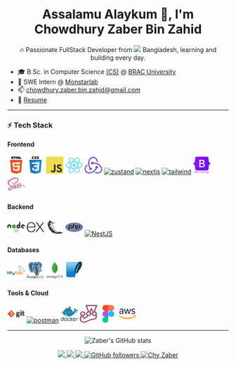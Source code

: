 <h1 align="center">Assalamu Alaykum 👋, I'm Chowdhury Zaber Bin Zahid</h1>

<p align="center">
🔥 Passionate FullStack Developer from <img src="https://images.emojiterra.com/google/noto-emoji/v2.034/128px/1f1e7-1f1e9.png" width="18"/> Bangladesh, learning and building every day.
</p>

- 🎓 B.Sc. in Computer Science [(CS)](https://www.bracu.ac.bd/academics/departments/computer-science-and-engineering/bachelor-science-computer-science/cs) @ [BRAC University](https://www.bracu.ac.bd/)  
- 🧠 SWE Intern @ [Monstarlab](https://monstar-lab.com/bd/)  
- 📫 [chowdhury.zaber.bin.zahid@gmail.com](mailto:chowdhury.zaber.bin.zahid@gmail.com)  
- 📃 [Resume](https://github.com/Chy-Zaber-Bin-Zahid/Resume/blob/main/Software_Engineer_Zaber%20CV.pdf)  

---

<h3 align="start">⚡ Tech Stack</h3>

<div align="start">

#### Frontend
<a href="#"><img src="https://raw.githubusercontent.com/devicons/devicon/master/icons/html5/html5-original-wordmark.svg" alt="html5" width="40" height="40"/></a>
<a href="#"><img src="https://raw.githubusercontent.com/devicons/devicon/master/icons/css3/css3-original-wordmark.svg" alt="css3" width="40" height="40"/></a>
<a href="#"><img src="https://raw.githubusercontent.com/devicons/devicon/master/icons/javascript/javascript-original.svg" alt="javascript" width="40" height="40"/></a>
<a href="#"><img src="https://raw.githubusercontent.com/devicons/devicon/master/icons/react/react-original.svg" alt="react" width="40" height="40"/></a>
<a href="#"><img src="https://raw.githubusercontent.com/devicons/devicon/master/icons/redux/redux-original.svg" alt="redux" width="40" height="40"/></a>
<a href="#"><img src="https://user-images.githubusercontent.com/958486/218346783-72be5ae3-b953-4dd7-b239-788a882fdad6.svg" alt="zustand" width="40" height="40"/></a>
<a href="#"><img src="https://cdn.worldvectorlogo.com/logos/nextjs-2.svg" alt="nextjs" width="40" height="40"/></a>
<a href="#"><img src="https://cdn.worldvectorlogo.com/logos/tailwind-css-2.svg" alt="tailwind" width="40" height="40"/></a>
<a href="#"><img src="https://raw.githubusercontent.com/devicons/devicon/master/icons/bootstrap/bootstrap-original-wordmark.svg" alt="bootstrap" width="40" height="40"/></a>
<a href="#"><img src="https://raw.githubusercontent.com/devicons/devicon/master/icons/sass/sass-original.svg" alt="sass" width="40" height="40"/></a>

#### Backend
<a href="#"><img src="https://raw.githubusercontent.com/devicons/devicon/master/icons/nodejs/nodejs-original-wordmark.svg" alt="nodejs" width="40" height="40"/></a>
<a href="#"><img src="https://raw.githubusercontent.com/devicons/devicon/master/icons/express/express-original.svg" alt="express" width="40" height="40"/></a>
<a href="#"><img src="https://raw.githubusercontent.com/devicons/devicon/master/icons/flask/flask-original.svg" alt="flask" width="40" height="40"/></a>
<a href="#"><img src="https://raw.githubusercontent.com/devicons/devicon/master/icons/php/php-original.svg" alt="php" width="40" height="40"/></a>
<a href="https://nestjs.com" target="_blank"><img src="https://nestjs.com/img/logo-small.svg" alt="NestJS" width="40" height="40"/></a>


#### Databases
<a href="#"><img src="https://raw.githubusercontent.com/devicons/devicon/master/icons/mysql/mysql-original-wordmark.svg" alt="mysql" width="40" height="40"/></a>
<a href="#"><img src="https://raw.githubusercontent.com/devicons/devicon/master/icons/postgresql/postgresql-original-wordmark.svg" alt="postgresql" width="40" height="40"/></a>
<a href="#"><img src="https://raw.githubusercontent.com/devicons/devicon/master/icons/mongodb/mongodb-original-wordmark.svg" alt="mongodb" width="40" height="40"/></a>
<a href="#"><img src="https://raw.githubusercontent.com/devicons/devicon/master/icons/sqlite/sqlite-original.svg" alt="sqlite" width="40" height="40"/></a>

#### Tools & Cloud
<a href="#"><img src="https://raw.githubusercontent.com/devicons/devicon/master/icons/git/git-original-wordmark.svg" alt="git" width="40" height="40"/></a>
<a href="#"><img src="https://www.vectorlogo.zone/logos/getpostman/getpostman-icon.svg" alt="postman" width="40" height="40"/></a>
<a href="#"><img src="https://raw.githubusercontent.com/devicons/devicon/master/icons/docker/docker-original-wordmark.svg" alt="docker" width="40" height="40"/></a>
<a href="#"><img src="https://raw.githubusercontent.com/devicons/devicon/master/icons/jest/jest-plain.svg" alt="jest" width="40" height="40"/></a>
<a href="#"><img src="https://raw.githubusercontent.com/devicons/devicon/master/icons/figma/figma-original.svg" alt="figma" width="40" height="40"/></a>
<a href="#"><img src="https://raw.githubusercontent.com/devicons/devicon/master/icons/amazonwebservices/amazonwebservices-original-wordmark.svg" alt="aws" width="40" height="40"/></a>

</div>

---

<p align="center"><img src="https://github-readme-stats.vercel.app/api?username=Chy-Zaber-Bin-Zahid&show_icons=true&theme=dark" alt="Zaber's GitHub stats" width="600"></p>

<p align="center">
  <a href="https://www.facebook.com/chowdhuryzaber.binzahid" target="_blank">
    <img src="https://img.shields.io/badge/Facebook-1877F2?style=flat&logo=facebook&logoColor=white" height="28">
  </a>
  <a href="https://www.linkedin.com/in/chowdhury-zaber-bin-zahid-8374b221b/" target="_blank">
    <img src="https://img.shields.io/badge/LinkedIn-1877F2?style=flat&logo=linkedin&logoColor=white" height="28">
  </a>
  <a href="mailto:chowdhury.zaber.bin.zahid@gmail.com" target="_blank">
    <img src="https://img.shields.io/badge/Email-c14438?style=flat&logo=gmail&logoColor=white" height="28">
  </a>
  <a href="https://github.com/Chy-Zaber-Bin-Zahid" target="_blank">
    <img alt="GitHub followers" src="https://img.shields.io/github/followers/Chy-Zaber-Bin-Zahid?label=GitHub&style=flat" height="28">
  </a>
  <a href="https://github.com/Chy-Zaber-Bin-Zahid" target="_blank">
    <img src="https://komarev.com/ghpvc/?username=Chy-Zaber-Bin-Zahid&label=Views&color=brightgreen&style=flat" alt="Chy Zaber" height="28" />
  </a>
</p>
